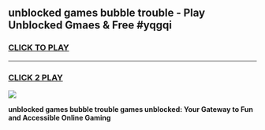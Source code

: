 
## unblocked games bubble trouble - Play Unblocked Gmaes & Free #yqgqi
<h3>
<a href="https://premium.freeplayer.one?title=unblocked_games_bubble_trouble&ref=01M">CLICK TO PLAY</a></h3>
<hr>

<h3>
<a href="https://premium.freeplayer.one?title=unblocked_games_bubble_trouble&ref=01M">CLICK 2 PLAY</a>
  
</h3>

<a href="https://premium.freeplayer.one?title=unblocked_games_bubble_trouble&ref=01M"><img src="https://clearcache.store/games.png"></a>


**unblocked games bubble trouble games unblocked: Your Gateway to Fun and Accessible Online Gaming**
